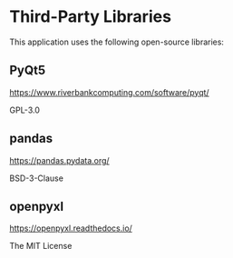 # Third-Party Libraries

This application uses the following open-source libraries:


## PyQt5 
https://www.riverbankcomputing.com/software/pyqt/

GPL-3.0
## pandas 
https://pandas.pydata.org/

BSD-3-Clause
## openpyxl  
https://openpyxl.readthedocs.io/

The MIT License

